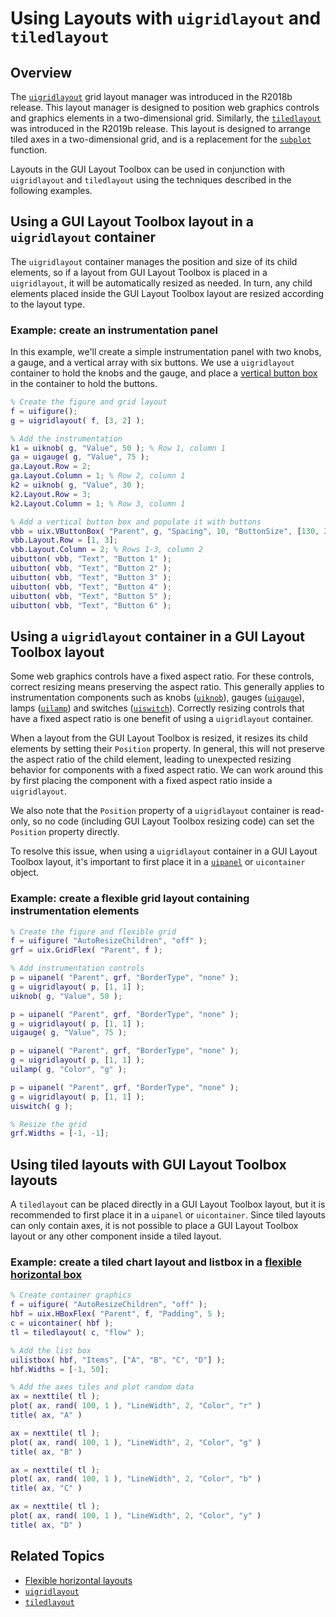 # Using Layouts with `uigridlayout` and `tiledlayout`

## Overview

The [`uigridlayout`](https://www.mathworks.com/help/matlab/ref/uigridlayout.html) grid layout manager was introduced in the R2018b release. This layout manager is designed to position web graphics controls and graphics elements in a two-dimensional grid. Similarly, the [`tiledlayout`](https://www.mathworks.com/help/matlab/ref/tiledlayout.html) was introduced in the R2019b release. This layout is designed to arrange tiled axes in a two-dimensional grid, and is a replacement for the [`subplot`](https://www.mathworks.com/help/matlab/ref/subplot.html) function.

Layouts in the GUI Layout Toolbox can be used in conjunction with `uigridlayout` and `tiledlayout` using the techniques described in the following examples.

## Using a GUI Layout Toolbox layout in a `uigridlayout` container

The `uigridlayout` container manages the position and size of its child elements, so if a layout from GUI Layout Toolbox is placed in a `uigridlayout`, it will be automatically resized as needed. In turn, any child elements placed inside the GUI Layout Toolbox layout are resized according to the layout type.

### Example: create an instrumentation panel

In this example, we'll create a simple instrumentation panel with two knobs, a gauge, and a vertical array with six buttons. We use a `uigridlayout` container to hold the knobs and the gauge, and place a [vertical button box](uixVButtonBox.md) in the container to hold the buttons.

```matlab
% Create the figure and grid layout
f = uifigure();
g = uigridlayout( f, [3, 2] );

% Add the instrumentation
k1 = uiknob( g, "Value", 50 ); % Row 1, column 1
ga = uigauge( g, "Value", 75 );
ga.Layout.Row = 2;
ga.Layout.Column = 1; % Row 2, column 1
k2 = uiknob( g, "Value", 30 );
k2.Layout.Row = 3;
k2.Layout.Column = 1; % Row 3, column 1

% Add a vertical button box and populate it with buttons
vbb = uix.VButtonBox( "Parent", g, "Spacing", 10, "ButtonSize", [130, 25] );
vbb.Layout.Row = [1, 3];
vbb.Layout.Column = 2; % Rows 1-3, column 2
uibutton( vbb, "Text", "Button 1" );
uibutton( vbb, "Text", "Button 2" );
uibutton( vbb, "Text", "Button 3" );
uibutton( vbb, "Text", "Button 4" );
uibutton( vbb, "Text", "Button 5" );
uibutton( vbb, "Text", "Button 6" );
```

## Using a `uigridlayout` container in a GUI Layout Toolbox layout

Some web graphics controls have a fixed aspect ratio. For these controls, correct resizing means preserving the aspect ratio. This generally applies to instrumentation components such as knobs ([`uiknob`](https://www.mathworks.com/help/matlab/ref/uiknob.html)), gauges ([`uigauge`](https://www.mathworks.com/help/matlab/ref/uigauge.html)), lamps ([`uilamp`](https://www.mathworks.com/help/matlab/ref/uilamp.html)) and switches ([`uiswitch`](https://www.mathworks.com/help/matlab/ref/uiswitch.html)). Correctly resizing controls that have a fixed aspect ratio is one benefit of using a `uigridlayout` container.

When a layout from the GUI Layout Toolbox is resized, it resizes its child elements by setting their `Position` property. In general, this will not preserve the aspect ratio of the child element, leading to unexpected resizing behavior for components with a fixed aspect ratio. We can work around this by first placing the component with a fixed aspect ratio inside a `uigridlayout`. 

We also note that the `Position` property of a `uigridlayout` container is read-only, so no code (including GUI Layout Toolbox resizing code) can set the `Position` property directly.

To resolve this issue, when using a `uigridlayout` container in a GUI Layout Toolbox layout, it's important to first place it in a [`uipanel`](https://www.mathworks.com/help/matlab/ref/uipanel.html) or `uicontainer` object.

### Example: create a flexible grid layout containing instrumentation elements

```matlab
% Create the figure and flexible grid
f = uifigure( "AutoResizeChildren", "off" );
grf = uix.GridFlex( "Parent", f );

% Add instrumentation controls
p = uipanel( "Parent", grf, "BorderType", "none" );
g = uigridlayout( p, [1, 1] );
uiknob( g, "Value", 50 );

p = uipanel( "Parent", grf, "BorderType", "none" );
g = uigridlayout( p, [1, 1] );
uigauge( g, "Value", 75 );

p = uipanel( "Parent", grf, "BorderType", "none" );
g = uigridlayout( p, [1, 1] );
uilamp( g, "Color", "g" );

p = uipanel( "Parent", grf, "BorderType", "none" );
g = uigridlayout( p, [1, 1] );
uiswitch( g );

% Resize the grid
grf.Widths = [-1, -1];
```

## Using tiled layouts with GUI Layout Toolbox layouts

A `tiledlayout` can be placed directly in a GUI Layout Toolbox layout, but it is recommended to first place it in a `uipanel` or `uicontainer`. Since tiled layouts can only contain axes, it is not possible to place a GUI Layout Toolbox layout or any other component inside a tiled layout.

### Example: create a tiled chart layout and listbox in a [flexible horizontal box](uixHBox.md)

```matlab
% Create container graphics
f = uifigure( "AutoResizeChildren", "off" );
hbf = uix.HBoxFlex( "Parent", f, "Padding", 5 );
c = uicontainer( hbf );
tl = tiledlayout( c, "flow" );

% Add the list box
uilistbox( hbf, "Items", ["A", "B", "C", "D"] );
hbf.Widths = [-1, 50];

% Add the axes tiles and plot random data
ax = nexttile( tl );
plot( ax, rand( 100, 1 ), "LineWidth", 2, "Color", "r" )
title( ax, "A" )

ax = nexttile( tl );
plot( ax, rand( 100, 1 ), "LineWidth", 2, "Color", "g" )
title( ax, "B" )

ax = nexttile( tl );
plot( ax, rand( 100, 1 ), "LineWidth", 2, "Color", "b" )
title( ax, "C" )

ax = nexttile( tl );
plot( ax, rand( 100, 1 ), "LineWidth", 2, "Color", "y" )
title( ax, "D" )
```

## Related Topics

* [Flexible horizontal layouts](uixHBox.md)
* [`uigridlayout`](https://www.mathworks.com/help/matlab/ref/uigridlayout.html)
* [`tiledlayout`](https://www.mathworks.com/help/matlab/ref/tiledlayout.html)